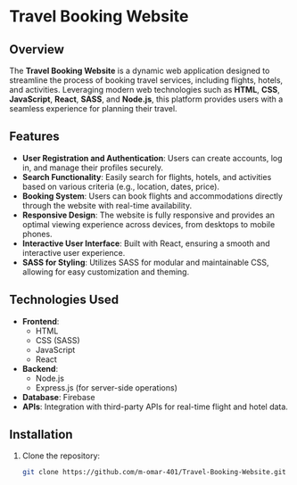 # Travel Booking Website

## Overview
The **Travel Booking Website** is a dynamic web application designed to streamline the process of booking travel services, including flights, hotels, and activities. Leveraging modern web technologies such as **HTML**, **CSS**, **JavaScript**, **React**, **SASS**, and **Node.js**, this platform provides users with a seamless experience for planning their travel.

## Features
- **User Registration and Authentication**: Users can create accounts, log in, and manage their profiles securely.
- **Search Functionality**: Easily search for flights, hotels, and activities based on various criteria (e.g., location, dates, price).
- **Booking System**: Users can book flights and accommodations directly through the website with real-time availability.
- **Responsive Design**: The website is fully responsive and provides an optimal viewing experience across devices, from desktops to mobile phones.
- **Interactive User Interface**: Built with React, ensuring a smooth and interactive user experience.
- **SASS for Styling**: Utilizes SASS for modular and maintainable CSS, allowing for easy customization and theming.

## Technologies Used
- **Frontend**: 
  - HTML
  - CSS (SASS)
  - JavaScript
  - React
- **Backend**:
  - Node.js
  - Express.js (for server-side operations)
- **Database**: Firebase
- **APIs**: Integration with third-party APIs for real-time flight and hotel data.

## Installation
1. Clone the repository:
   ```bash
   git clone https://github.com/m-omar-401/Travel-Booking-Website.git
